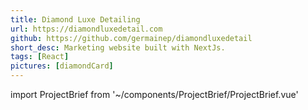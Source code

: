 ```yaml
---
title: Diamond Luxe Detailing 
url: https://diamondluxedetail.com
github: https://github.com/germainep/diamondluxedetail
short_desc: Marketing website built with NextJs.
tags: [React]
pictures: [diamondCard]
---
```

import ProjectBrief from '~/components/ProjectBrief/ProjectBrief.vue'

<ProjectBrief>

</ProjectBrief>
<slot name='tech'/>
